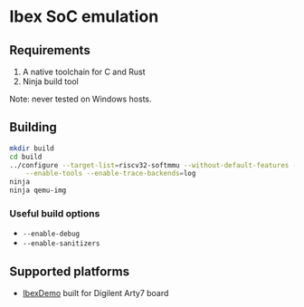 # Ibex SoC emulation

## Requirements

1. A native toolchain for C and Rust
2. Ninja build tool

Note: never tested on Windows hosts.

## Building

````sh
mkdir build
cd build
../configure --target-list=riscv32-softmmu --without-default-features --enable-tcg \
    --enable-tools --enable-trace-backends=log
ninja
ninja qemu-img
````

### Useful build options

 * `--enable-debug`
 * `--enable-sanitizers`

## Supported platforms

 * [IbexDemo](ibexdemo.md) built for Digilent Arty7 board
